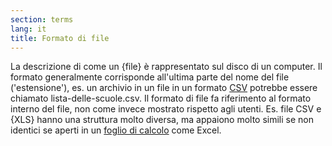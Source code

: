 ```yaml
---
section: terms
lang: it
title: Formato di file
---
```


La descrizione di come un {file} è rappresentato sul disco di un computer. Il formato generalmente corrisponde all'ultima parte del nome del file ('estensione'), es. un archivio in un file in un formato [CSV](../csv/) potrebbe essere chiamato lista-delle-scuole.csv. Il formato di file fa riferimento al formato interno del file, non come invece mostrato rispetto agli utenti. Es. file CSV e {XLS} hanno una struttura molto diversa, ma appaiono molto simili se non identici se aperti in un [foglio di calcolo](../spreadsheet/) come Excel.
